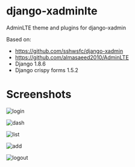 # django-xadminlte
AdminLTE theme and plugins for django-xadmin 

Based on:

- https://github.com/sshwsfc/django-xadmin
- https://github.com/almasaeed2010/AdminLTE
- Django 1.8.6
- Django crispy forms 1.5.2


# Screenshots
![login](https://lh3.googleusercontent.com/GikibhUn1XrXKgS5cUKVH1HSQa-94lk0_V6N1sJWSycCOmqg5twAcRykFGeAX0vC3jIibd8Bq-iqLXrAskmQXGA6PlesjvfG4BCVHrkXOnIrqJbPegMZw6QArYdNvacltsbSZqhp)

![dash](https://lh6.googleusercontent.com/tX9-ZwK_mJeZeqjsTfl8sQuY1HV6VKFQ8zJNuj6CtUiF3-9QF29AU_ct3mnKVFkR51SCZmw3YJMcQyIEBvG6BaP1rXfLac7kREsl1lEXqjwfdotiY4dIgs9fOmqdMhzPQg9gFEa-)

![list](https://lh6.googleusercontent.com/QEvq0CzR29scLYhFlyfMYKj75IrqwVITu5NHsNTWPAjIIOXjurk4Mml-a9BzG2u-DiLr127pOzcpyfvejU3PLPsWSbDiJpXo6_FN9KC8N_DyXJjT_G48Z9oFd4eQfCuBaSxVjeKm)

![add](https://lh5.googleusercontent.com/x_8lKV8ONTJRjbufpXq04n9x8vs-MkDCzS98BNdku1Z0RUscDsDdwQwJ-5ApTY6Q8Ca4y1Xbdig1P9gG2HqhV8OW8C2hpttFF_LD34okCipHWPpBe5T1BMlw8q-_UbuUJMxYl8bk)

![logout](https://lh3.googleusercontent.com/7LHTy2E6kc1NpEz46UhP6WHbPxrJhCLnnRoJO58uKoNaR8Bv8eykqLMCHUqjynlzWj5hx6n8A5IJr7goZ3u7L_qEvJigMysJxeNK5zm-9xnZ2kyQvxVG5UYt_U8EyjCZ0mY2enVC)
